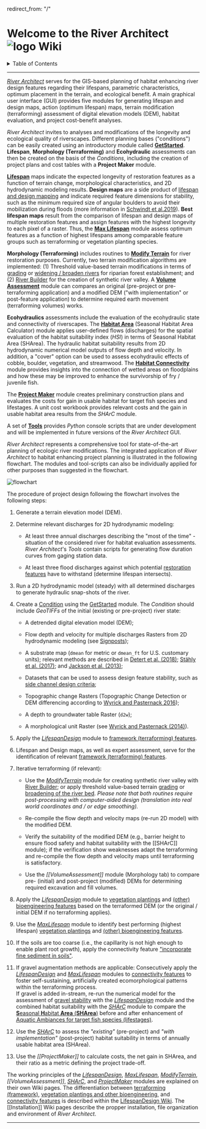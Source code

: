 redirect_from: "/"


Welcome to the River Architect ![logo](https://github.com/RiverArchitect/Welcome/raw/master/images/logo_small.ico) Wiki
======================================================
<details><summary> Table of Contents </summary><p>

1. [Setup River Architect][1]
   - [Installation](Installation#started)
   - [Program file structure](Installation#structure)
   - [Requirements](Installation#req)
   - [Logfiles](Installation#logs)
1. [Get started, terminology and signposts][2]
   - [Welcome and **Condition** creation](Signposts#getstarted)
       + [Create *Condition*s](Signposts#new-condition)
	   + [Analyze Flows](Signposts#ana-flows)
	   + [Input definition files](Signposts#inpfile)
	   + [Map extent definition files](Signposts#inmaps)
   - [Geofile conventions](Signposts#terms)
   - [Prepare input Rasters](Signposts#inputs)
1. Modules
   - Lifespans
       * The [`LifespanDesign` module][3] maps sustainable [features](River-design-features)
         + [Parameter hypothesis](LifespanDesign-parameters)
         + [River design and restoration **features**](River-design-features)
         + [Input definition files](Signposts#inpfile)
         + [Code extension and modification](LifespanDesign-code)
       * Identification of best-performing [features](River-design-features) with the [`MaxLifespan` module][4]
         + [Quick GUIde](MaxLifespan#actgui)
         + [Working principles](MaxLifespan#actprin)
         + [Code extension and modification](MaxLifespan#actcode)
   - Morphology (Terraforming)
       * [River **Reach** definitions](RiverReaches)
       * [[ModifyTerrain]]
           + [Quick GUIde](ModifyTerrain#mtgui)
           + [Threshold-based Grading or Widening (Broaden)](ModifyTerrain#mtdemmod)
           + [River Builder](RiverBuilder)
           + [Working principle](ModifyTerrain#mtprin)
           + [Code extension and modification](ModifyTerrain#mtcode)
       * [[VolumeAssessment]]
           + [Quick GUIde](VolumeAssessment#gui)
           + [Working principle](VolumeAssessment#vaprin)
           + [Set level of detection](VolumeAssessment#vacode)
   - Ecohydraulics
       * Assess habitat area with the [`SHArC` module][6]
           + [Quick GUIde](SHArC#hegui)
           + [Define **Aquatic Ambiances** for **Fish**](SHArC#hefish)
           + [**SHArea** calculation](SHArC#herunSHArea)
           + [Working principles](SHArC-working-principles#heprin)
           + [Predefined **Fish** species](SHArC#hefish)
           + [Edit Fish template](aqua-modification#hecode)
       * [Habitat Connectivity](Connectivity)
           + Wiki pending.
       * Make eco-morphological assessments of river conditions with the [`EcoMorphology` module][60]
           + Implementation pending.
   - [`ProjektMaker`][7] generates cost-benefit plans and tables of river designs
     * [Quick GUIde](ProjectMaker#pmquick)
     * [**Cost** quantity assessment](ProjectMaker#pmcq)
     * [Ecological (habitat) benefit assessment (Calculate **SHArea**)](ProjectMaker#pmSHArea)
   - [`Tools`][8] contain beta-version routines (under development)
1. [FAQ][9]
1. [Troubleshooting and Error message handling][10]
     * [Known issues](Troubleshooting#issues)
     * [How to troubleshoot](Troubleshooting#howto)
     * [Error messages](Troubleshooting#error-messages)
     * [Warning messages](Troubleshooting#warning-messages)

</p></details>

***

[*River Architect*](https://github.com/RiverArchitect/Welcome/raw/master/docs/RiverArchitect.pdf) serves for the GIS-based planning of habitat enhancing river design features regarding their lifespans, parametric characteristics, optimum placement in the terrain, and ecological benefit. A main graphical user interface (GUI) provides five modules for generating lifespan and design maps, action (optimum lifespan) maps, terrain modification (terraforming) assessment of digital elevation models (DEM), habitat evaluation, and project cost-benefit analyses.

*River Architect* invites to analyses and modifications of the longevity and ecological quality of riverscapes. Different planning bases ("conditions") can be easily created using an introductory module called **[GetStarted](Signposts#getstarted)**. **Lifespan**, **Morphology (Terraforming)** and **Ecohydraulic** assessments can then be created on the basis of the *Conditions*, including the creation of project plans and cost tables with a **Project Maker** module.

[**Lifespan**][3] maps indicate the expected longevity of restoration features as a function of terrain change, morphological characteristics, and 2D hydrodynamic modeling results. **Design maps** are a side product of [lifespan and design mapping][3] and indicate required feature dimensions for stability, such as the minimum required size of angular boulders to avoid their mobilization during floods (more information in [Schwindt et al.2019][11]). **Best lifespan maps** result from the comparison of lifespan and design maps of multiple restoration features and assign features with the highest longevity to each pixel of a raster. Thus, the [**Max Lifespan**][4] module assess optimum features as a function of highest lifespans among comparable feature groups such as terraforming or vegetation planting species.

**Morphology (Terraforming)** includes routines to [**Modify Terrain**][5] for river restoration purposes. Currently, two terrain modification algorithms are implemented: (1) Threshold value-based terrain modifications in terms of [grading](River-design-features#grading) or [widening / broaden rivers](River-design-features#berms) for riparian forest establishment; and (2) [River Builder](RiverBuilder) for the creation of synthetic river valley. A **[Volume Assessment](VolumeAssessment)** module can compares an original (pre-project or pre-terraforming application) and a modified DEM (\"with implementation\" or post-feature application) to determine required earth movement (terraforming volumes) works.

**Ecohydraulics** assessments include the evaluation of the ecohydraulic state and connectivity of riverscapes. The **[Habitat Area](SHArC)** (Seasonal Habitat Area Calculator) module applies user-defined flows (discharges) for the spatial evaluation of the habitat suitability index (*HSI*) in terms of Seasonal Habitat Area (SHArea). The hydraulic habitat suitability results from 2D hydrodynamic numerical model outputs of flow depth and velocity. In addition, a  \"cover\" option can be used to assess ecohydraulic effects of cobble, boulder, vegetation, and streamwood. The **[Habitat Connectivity](Connectivity)** module provides insights into the connection of wetted areas on floodplains and how these may be improved to enhance the survivorship of fry / juvenile fish.

The [**Project Maker**][7] module creates preliminary construction plans and evaluates the costs for gain in usable habitat for target fish species and lifestages. A unit cost workbook provides relevant costs and the gain in usable habitat area results from the *SHArC* module.

A set of [**Tools**][8] provides *Python* console scripts that are under development and will be implemented in future versions of the *River Architect* GUI.

*River Architect* represents a comprehensive tool for state-of-the-art planning of ecologic river modifications. The integrated application of *River Architect* to habitat enhancing project planning is illustrated in the following flowchart. 
The modules and tool-scripts can also be individually applied for other purposes than suggested in the flowchart.

![flowchart](https://github.com/RiverArchitect/Welcome/raw/master/images/flowchart.png)

The procedure of project design following the flowchart involves the following steps:

1.  Generate a terrain elevation model (DEM).

2.  Determine relevant discharges for 2D hydrodynamic modeling:

    -   At least three annual discharges describing the \"most of the time\" - situation of the considered river for habitat evaluation assessments. *River Architect*'s *Tools* contain scripts for generating flow duration curves from gaging station data.

    -   At least three flood discharges against which potential [restoration features](River-design-features) have to withstand (determine lifespan intersects).

3.  Run a 2D hydrodynamic model (steady) with all determined discharges to generate hydraulic snap-shots of the river.

4.  Create a [Condition](Signposts#conditions) using the [GetStarted](Signposts#getstarted) module. The *Condition* should include *GeoTIFFs* of the initial (existing or pre-project) river state:

    -   A detrended digital elevation model (DEM);

    -   Flow depth and velocity for multiple discharges Rasters from 2D hydrodynamic modeling (see [Signposts](Signposts#conditions));

    -   A substrate map (`dmean` for metric or `dmean_ft` for U.S. customary units); relevant methods are described in [Detert et al. (2018)][12]; [Stähly et al. (2017)][13]; and [Jackson et al. (2013)][14];

    -   Datasets that can be used to assess design feature stability, such as [side channel design criteria](River-design-features#sidechnl);

    -   Topographic change Rasters (Topographic Change Detection or DEM differencing according to [Wyrick and Pasternack 2016][15]);

    -   A depth to groundwater table Raster (`d2w`);

    -   A morphological unit Raster (see [Wyrick and Pasternack (2014)][16]).

5.  Apply the [*LifespanDesign*][3] module to [framework (terraforming) features](River-design-features#featoverview).

6.  Lifespan and Design maps, as well as expert assessment, serve for the identification of relevant [framework (terraforming) features](River-design-features#featoverview).

7.  Iterative terraforming (if relevant):

    -   Use the [*ModifyTerrain*][5] module for creating synthetic river valley with [River Builder](RiverBuilder); or apply threshold value-based terrain [grading](River-design-features#grading) or [broadening of the river bed](River-design-features#berms). *Please note that both routines require post-processing with computer-aided design (translation into real world coordinates and / or edge smoothing).*

    -   Re-compile the flow depth and velocity maps (re-run 2D model) with the modified DEM.

    -   Verify the suitability of the modified DEM (e.g., barrier height to ensure flood safety and habitat suitability with the [[SHArC]] module); if the verification show weaknesses adapt the terraforming and re-compile the flow depth and velocity maps until terraforming is satisfactory.

    -   Use the *[[VolumeAssessment]]* module (Morphology tab) to compare pre- (initial) and post-project (modified) DEMs for determining required excavation and fill volumes.

8.  Apply the [*LifespanDesign*][3] module to [vegetation plantings](River-design-features#plants) and [(other) bioengineering features](River-design-features#bioeng) based on the terraformed DEM (or the original / initial DEM if no terraforming applies).

9.  Use the [*MaxLifespan*][4] module to identify best performing (highest lifespan) [vegetation plantings](River-design-features#plants) and [(other) bioengineering features](River-design-features#bioeng).

10. If the soils are too coarse (i.e., the capillarity is not high enough to enable plant root growth), apply the connectivity feature ["incorporate fine sediment in soils"](River-design-features#finesed).

11. If gravel augmentation methods are applicable: Consecutively apply the [*LifespanDesign*][3] and [*MaxLifespan*][4] modules to [connectivity features](River-design-features#featoverview) to foster self-sustaining, artificially created ecomorphological patterns within the terraforming process.\
    If gravel is added in-stream, re-run the numerical model for the assessment of [gravel stability](River-design-features#rocks) with the [*LifespanDesign*][3] module and the combined habitat suitability with the [*SHArC*][6] module to compare the [**S**easonal **H**abitat **Area** (**SHArea**)](SHArC#herunSHArea) before and after enhancement of [Aquatic Ambiances for target fish species (lifestages)](SHArC#hefish).

12. Use the [*SHArC*][6] to assess the *"existing"* (pre-project) and *"with implementation"* (post-project) habitat suitability in terms of annually usable habitat area (SHArea).

13. Use the *[[ProjectMaker]]* to calculate costs, the net gain in SHArea, and their ratio as a metric defining the project trade-off.

The working principles of the [*LifespanDesign*][3], [*MaxLifespan*][4], [*ModifyTerrain*][5], *[[VolumeAssessment]]*, [*SHArC*][6], and [*ProjectMaker*][7] modules are explained on their own Wiki pages. The differentiation between [terraforming (framework)](River-design-features#featoverview), [vegetation plantings and other bioengineering](River-design-features#featoverview), and [connectivity features](River-design-features#featoverview) is described within the [LifespanDesign Wiki](River-design-features). The [[Installation]] Wiki pages describe the propper installation, file organization and environment of *River Architect*.

***

[1]: https://github.com/RiverArchitect/Welcome/wiki/Installation
[2]: https://github.com/RiverArchitect/Welcome/wiki/Signposts
[3]: https://github.com/RiverArchitect/Welcome/wiki/LifespanDesign
[4]: https://github.com/RiverArchitect/Welcome/wiki/MaxLifespan
[5]: https://github.com/RiverArchitect/Welcome/wiki/ModifyTerrain
[6]: https://github.com/RiverArchitect/Welcome/wiki/SHArC
[60]: https://github.com/RiverArchitect/Welcome/wiki/EcoMorphology
[7]: https://github.com/RiverArchitect/Welcome/wiki/ProjectMaker
[8]: https://github.com/RiverArchitect/Welcome/wiki/Tools
[9]: https://github.com/RiverArchitect/Welcome/wiki/FAQ
[10]: https://github.com/RiverArchitect/Welcome/wiki/Troubleshooting
[11]: https://www.sciencedirect.com/science/article/pii/S0301479718312751
[12]: http://www.sciencedirect.com/science/article/pii/S1001627918300350
[13]: https://ascelibrary.org/doi/abs/10.1061/%28ASCE%29HY.1943-7900.0001286
[14]: http://www.yubaaccordrmt.com/Annual%20Reports/Mapping%20and%20Modeling/LYRsubstrate20131218.pdf
[15]: https://onlinelibrary.wiley.com/doi/full/10.1002/esp.3854
[16]: http://www.sciencedirect.com/science/article/pii/S0169555X14000099

